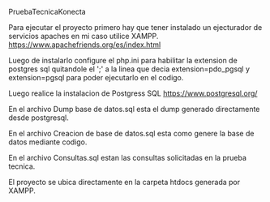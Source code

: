 PruebaTecnicaKonecta

Para ejecutar el proyecto primero hay que tener instalado un ejecturador de servicios apaches en mi caso utilice XAMPP.
https://www.apachefriends.org/es/index.html

Luego de instalarlo configure el php.ini para habilitar la extension de postgres sql quitandole el ';' a la linea que decia extension=pdo_pgsql
y extension=pgsql para poder ejecutarlo en el codigo.

Luego realice la instalacion de Postgress SQL
https://www.postgresql.org/

En el archivo Dump base de datos.sql esta el dump generado directamente desde postgresql.

En el archivo Creacion de base de datos.sql esta como genere la base de datos mediante codigo.

En el archivo Consultas.sql estan las consultas solicitadas en la prueba tecnica.

El proyecto se ubica directamente en la carpeta htdocs generada por XAMPP.
